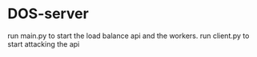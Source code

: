 # DOS-server

run main.py to start the load balance api and the workers.
run client.py to start attacking the api